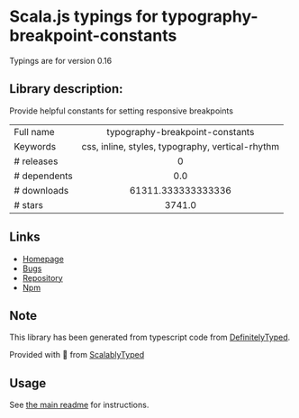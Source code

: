 
# Scala.js typings for typography-breakpoint-constants

Typings are for version 0.16

## Library description:
Provide helpful constants for setting responsive breakpoints

|                    |                 |
| ------------------ | :-------------: |
| Full name          | typography-breakpoint-constants |
| Keywords           | css, inline, styles, typography, vertical-rhythm |
| # releases         | 0 |
| # dependents       | 0.0 |
| # downloads        | 61311.333333333336 |
| # stars            | 3741.0 |

## Links
- [Homepage](https://github.com/KyleAMathews/typography.js)
- [Bugs](https://github.com/KyleAMathews/typography.js/issues)
- [Repository](https://github.com/KyleAMathews/typography.js)
- [Npm](https://www.npmjs.com/package/typography-breakpoint-constants)
    


## Note
This library has been generated from typescript code from [DefinitelyTyped](https://definitelytyped.org).

Provided with :purple_heart: from [ScalablyTyped](https://github.com/oyvindberg/ScalablyTyped)

## Usage
See [the main readme](../../readme.md) for instructions.


